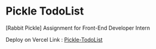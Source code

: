 # Pickle TodoList

[Rabbit Pickle] Assignment for Front-End Developer Intern

Deploy on Vercel
Link : [Pickle-TodoList](https://intern-pickle-todolist.vercel.app/)
